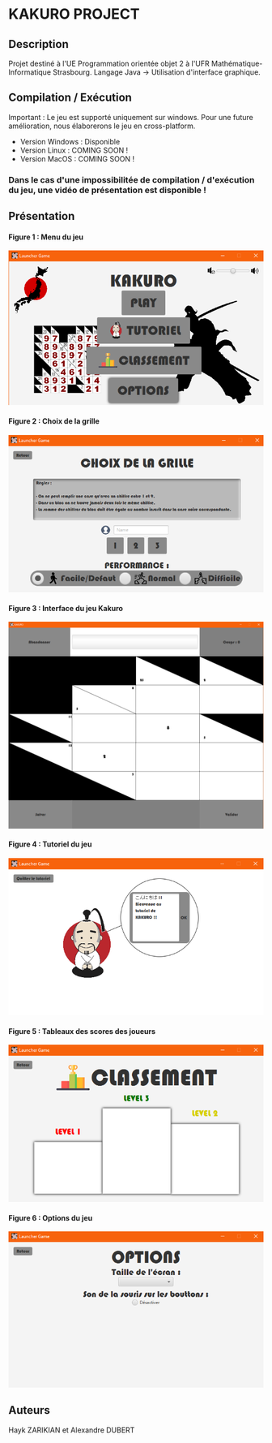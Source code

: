 # KAKURO PROJECT

## Description 
Projet destiné à l'UE Programmation orientée objet 2 à l'UFR Mathématique-Informatique Strasbourg.
Langage Java -> Utilisation d'interface graphique.


## Compilation / Exécution

Important : Le jeu est supporté uniquement sur windows. Pour une future amélioration, nous élaborerons le jeu en cross-platform.

- Version Windows : Disponible
- Version Linux : COMING SOON ! 
- Version MacOS : COMING SOON !

### Dans le cas d'une impossibilitée de compilation / d'exécution du jeu, une vidéo de présentation est disponible !


## Présentation
#### Figure 1 : Menu du jeu
![Menu!](Screenshot/Menu.PNG)
#### Figure 2 : Choix de la grille
![ChoixGrille!](Screenshot/ChoixGrille.PNG)
#### Figure 3 : Interface du jeu Kakuro
![Jeu!](Screenshot/Jeu.PNG)
#### Figure 4 : Tutoriel du jeu
![Tutoriel!](Screenshot/Tutoriel.PNG)
#### Figure 5 : Tableaux des scores des joueurs
![Classement!](Screenshot/Classement.PNG)
#### Figure 6 : Options du jeu
![Options!](Screenshot/Options.PNG)

## Auteurs
Hayk ZARIKIAN et Alexandre DUBERT